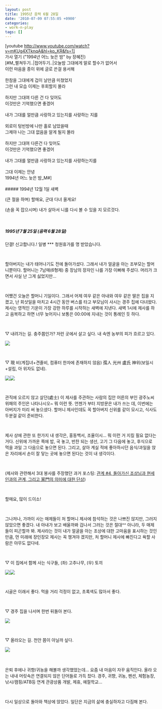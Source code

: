 ```yaml
---
layout: post
title: 1995년 음력 6월 28일
date: '2010-07-09 07:55:05 +0900'
categories:
- work-n-play
tags: []
---
```

[youtube http://www.youtube.com/watch?v=mKUg4XTknqA&hl=ko_KR&fs=1]<br />가사 열기 ("1994년 어느 늦은 밤" by 장혜진)<br />[#M_펼쳐두기..|접어두기..|오늘밤 그대에게 말로 할수가 없어서<br />이런 마음을 종이 위에 글로 쓴걸 용서해<br /><br />한참을 그대에게 겁이 날만큼 미쳤었지<br />그런 내 모습 이제는 후회할지 몰라<br /><br />하지만 그대여 다른 건 다 잊어도<br />이것만은 기억했으면 좋겠어<br /><br />내가 그대를 얼만큼 사랑하고 있는지를 사랑하는 지를<br /><br />외로이 텅빈방에 나만 홀로 남았을때<br />그제야 나는 그대 없음을 알게 될지 몰라<br /><br />하지만 그대여 다른건 다 잊어도<br />이것만은 기억했으면 좋겠어<br /><br />내가 그대를 얼만큼 사랑하고 있는지를 사랑하는지를<br /><br />그대 이제는 안녕<br />1994년 어느 늦은 밤_M#]<br /><br />##### 1994년 12월 1일 새벽
  
(큰 절을 하며) 할매요, 군대 다녀 올게요!
  
(손을 꼭 잡으시며) 내가 살아서 니를 다시 볼 수 있을 지 모르것다.
  
 
  ##### 1995년 7월 25일 (음력 6월 28일)
  
단결! 신고합니다.! 일병 *** 청원휴가를 명 받았습니다.
  
 
  
할아버지는 내가 태어나기도 전에 돌아가셨다. 그래서 내가 얼굴을 아는 조부모는 할머니뿐이다. 할머니는 7남매(6형제) 중 장남의 장자인 나를 가장 이뻐해 주셨다. 머리가 크면서 사실 난 그게 싫었지만…  
  
 
  
어쨌건 오늘은 할머니 기일이다. 그래서 어제 여우 같은 아내와 여우 같은 딸은 집을 지켰고, 난 회삿일을 마치고 4시간 동안 버스를 타고 부모님이 사시는 경주 집에 다녀왔다. 제사는 영적인 기운이 가장 강한 하루를 시작하는 새벽에 지낸다. 새벽 1시에 제사를 하고 음복하고 하면 너무 늦어지니 보통은 00:00에 지내는 것이 통례인 듯 하다.
  
 
  
▽ 내려가는 길. 충주쯤인가? 저런 곳에서 살고 싶다. 내 속엔 농부의 피가 흐르고 있다.
  
[![](http://localhost:8000/wp-content/uploads/1/cfile6.uf.140ED72E4CDBE384899437.jpg)](http://localhost:8000/wp-content/uploads/1/cfile25.uf.132C7C344CDBE38430768E.jpg) 
  
 
  
▽ 現 비(계집녀+견줄비, 컴퓨터 한자에 존재하지 않음) 孺人 光州 盧氏 神위(보일시+설립, 아 위자도 없네). 
  
[![](http://localhost:8000/wp-content/uploads/1/XbmtxV0DLk.jpg)](http://localhost:8000/wp-content/uploads/1/cfile25.uf.120973264CDBE38E1E0D4B.jpg)[![](http://localhost:8000/wp-content/uploads/1/cfile24.uf.113910304CDBE38F105603.jpg)](http://localhost:8000/wp-content/uploads/1/cfile8.uf.154291304CDBE38F025DA9.jpg)
  
 
  
관직에 오르지 않고 살던(處士) 이 제사를 주관하는 사람의 집안 어른의 부인 광주노씨 위패의 주인은 나타나시오~ 뭐 이런 뜻. 언젠가 부터 지방문은 내가 쓰는 데, 이번에는 아버지가 미리 써 놓으셨다. 할머니 제사인데도 꼭 할아버지 신위를 같이 모시고, 식사도 두분걸 같이 준비한다. 
  
 
  
제사 상에 관한 또 한가지 내 생각은, 홍동백서, 조율이시… 뭐 이런 거 지킬 필요 없다는 거다. 신위에 가까운 쪽에 밥, 국 놓고, 반찬 되는 생선, 고기 그 다음에 놓고, 후식으로 먹을 과일 그 다음으로 놓으면 된다. 그리고, 살아 계실 적에 좋아하시던 음식/과일을 앉은 자리에서 손이 잘 닿는 곳에 놓으면 된다는 것이 내 생각이다.
  
 
  
(제사와 관련해서 3대 봉사를 주장했던 과거 포스팅: [관계 #4, 돌아가신 조상님과 현세인과의 관계, 그리고 家門의 의미에 대한 단상](http://systemscoaching.kr/131))
  
 
  
할매요, 많이 드이소!
  
 
  
그나저나, 가까이 사는 매제들이 처 할머니 제사에 참석하는 것은 나쁘진 않지만, 그러지 않았으면 좋겠다. 내 아내가 보고 배울까봐 겁나서 그러는 것은 절대^^ 아니라, 두 매제들이 피곤할까 봐. 제사라는 것이 내가 얼굴을 아는 조상에 대한 고마움을 표시하는 것인 만큼, 먼 미래에 장인장모 제사는 꼭 챙겨야 겠지만, 처 할머니 제사에 빠진다고 욕할 사람은 아무도 없다네.
  
 
  
▽ 이 집에서 함께 사는 식구들, (좌) 고추나무, (우) 토끼
  
[![](http://localhost:8000/wp-content/uploads/1/cfile7.uf.162445014CDBE38F428779.jpg)](http://localhost:8000/wp-content/uploads/1/cfile2.uf.1356322F4CDBE38F09D0EA.jpg)[![](http://localhost:8000/wp-content/uploads/1/cfile24.uf.1148E8244CDBE39010DE8D.jpg)](http://localhost:8000/wp-content/uploads/1/cfile28.uf.11513E014CDBE3900A10FE.jpg)
  
 
  
시골은 이래서 좋다. 먹을 거리 걱정이 없고, 초록색도 많아서 좋다.
  
 
  
▽ 경주 집을 나서며 한번 뒤돌아 본다. 
  
[![](http://localhost:8000/wp-content/uploads/1/cfile9.uf.133B12304CDBE39012DA25.jpg)](http://localhost:8000/wp-content/uploads/1/cfile2.uf.1719620E4CDBE390231239.jpg)
  
 
  
▽ 올라오는 길. 천안 쯤이 아닐까 싶다.
  
[![](http://localhost:8000/wp-content/uploads/1/cfile24.uf.147115134CDBE390218B96.jpg)](http://localhost:8000/wp-content/uploads/1/cfile22.uf.14420C314CDBE391290A04.jpg)  
                
 
  
은퇴 후에나 귀향/귀농을 해볼까 생각했었는데… 요즘 내 마음이 자꾸 움직인다. 올라 오는 내내 머릿속은 연결되지 않은 단어들로 가득 찼다. 경주, 귀향, 귀농, 펜션, 체험농장, 낚시/캠핑/ATB등 연계 관광상품 개발, 제휴, 예절학교…
  
 
  
다시 일상으로 돌아와 책상에 앉았다. 일단은 지금의 삶에 충실하자고 다짐해 본다.
